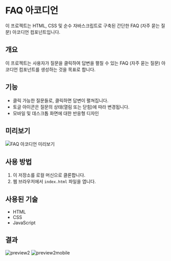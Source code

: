 # FAQ 아코디언

이 프로젝트는 HTML, CSS 및 순수 자바스크립트로 구축된 간단한 FAQ (자주 묻는 질문) 아코디언 컴포넌트입니다.

## 개요

이 프로젝트는 사용자가 질문을 클릭하여 답변을 펼칠 수 있는 FAQ (자주 묻는 질문) 아코디언 컴포넌트를 생성하는 것을 목표로 합니다.

## 기능

- 클릭 가능한 질문들로, 클릭하면 답변이 펼쳐집니다.
- 토글 아이콘은 질문의 상태(열림 또는 닫힘)에 따라 변경됩니다.
- 모바일 및 데스크톱 화면에 대한 반응형 디자인

## 미리보기

![FAQ 아코디언 미리보기](./assets/images/preview.png)

## 사용 방법

1. 이 저장소를 로컬 머신으로 클론합니다.
2. 웹 브라우저에서 `index.html` 파일을 엽니다.

## 사용된 기술

- HTML
- CSS
- JavaScript

## 결과
![preview2](https://github.com/catmaker/Frontend-Challenge/assets/114233139/6793ca61-3a8b-421f-b01a-add45456ccdd)
![preview2mobile](https://github.com/catmaker/Frontend-Challenge/assets/114233139/826f37b3-5842-46c1-a738-64d772eb6b73)



